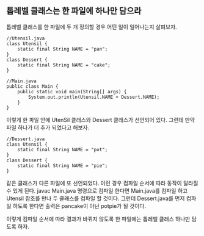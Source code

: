 ## 톱레벨 클래스는 한 파일에 하나만 담으라

톱레벨 클래스를 한 파일에 두 개 정의할 경우 어떤 일이 일어나는지 살펴보자.

```
//Utensil.java
class Utensil {
    static final String NAME = "pan";
}
class Dessert {
    static final String NAME = "cake";
}

//Main.java
public class Main {
    public static void main(String[] args) {
        System.out.println(Utensil.NAME + Dessert.NAME);
    }
}
```

이렇게 한 파일 안에 UtenSil 클래스와 Dessert 클래스가 선언되어 있다.
그런데 만약 파일 하나가 더 추가 되었다고 해보자.
```
//Dessert.java
class Utensil {
    static final String NAME = "pot";
}
class Dessert {
    static final String NAME = "pie";
}
```

같은 클래스가 다른 파일에 또 선언되었다. 이런 경우 컴파일 순서에 따라 동작이 달라질 수 있게 된다.
javac Main.java 명령으로 컴파일 한다면 Main.java를 컴파일 하고 Utensil 참조를 만나 두 클래스를 컴파일 할 것이다. 
그런데 Dessert.java를 먼저 컴파일 하도록 한다면 출력은 pancake이 아닌 potpie가 될 것이다.

이렇게 컴파일 순서에 따라 결과가 바뀌지 않도록 한 파일에는 톱레벨 클래스 하나만 담도록 하자.